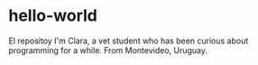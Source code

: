 # hello-world
El repositoy
I'm Clara, a vet student who has been curious about programming for a while. From Montevideo, Uruguay.
